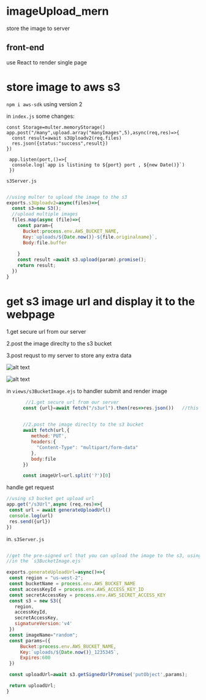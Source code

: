 # imageUpload_mern

store the image to server

## front-end 
  use React to render single page



# store image to aws s3

`npm i aws-sdk` using version 2


in `index.js` some changes:

```
const Storage=multer.memoryStorage()
app.post("/many",upload.array("manyImages",5),async(req,res)=>{
  const result=await s3Uploadv2(req.files)
  res.json({status:"success",result})
})

 app.listen(port,()=>{
  console.log(`app is listining to ${port} port , ${new Date()}`)
 })   
 ```

`s3Server.js` 

```javascript

//using multer to upload the image to the s3
exports.s3Uploadv2=async(files)=>{
  const s3=new S3();
  //upload multiple images
  files.map(async (file)=>{
    const param={
      Bucket:process.env.AWS_BUCKET_NAME,
      Key:`uploads/${Date.now()}-${file.originalname}`,
      Body:file.buffer
  
    }
    const result =await s3.upload(param).promise();
    return result;
  })
}

```


# get s3 image url and display it to the webpage


 1.get secure url from our server
 
 2.post the image direclty to the s3 bucket
 
 3.post requst to my server to store any extra data
 
 
![alt text](https://github.com/Wendy-B-Hub/imageUpload_mern__awsS3/blob/main/uploads/before.png)

![alt text](https://github.com/Wendy-B-Hub/imageUpload_mern__awsS3/blob/main/uploads/after.jpeg)
 
 in `views/s3BucketImage.ejs` to handler submit and render image
 
 ```javascript
        //1.get secure url from our server
       const {url}=await fetch("/s3url").then(res=>res.json())   //this url is generated by s3Server.js/generateUploadUrl function

       
       //2.post the image direclty to the s3 bucket
       await fetch(url,{
          method:'PUT',
          headers:{
            "Content-Type": "multipart/form-data"
          },
          body:file
       })

       const imageUrl=url.split('?')[0]
 
 ```
 
 
 handle get request
 
 ```javascript
 //using s3 bucket get upload url
app.get("/s3Url",async (req,res)=>{
  const url = await generateUploadUrl()
  console.log(url)
  res.send({url})
})
 
 ```
 
 in. `s3Server.js` 
 
 ```javascript
 
 //get the pre-signed url that you can upload the image to the s3, using `PUT` method
//in the `s3BucketImage.ejs`

exports.generateUploadUrl=async()=>{
  const region = "us-west-2";
  const bucketName = process.env.AWS_BUCKET_NAME
  const accessKeyId = process.env.AWS_ACCESS_KEY_ID
  const secretAccessKey = process.env.AWS_SECRET_ACCESS_KEY
  const s3 = new S3({
    region,
    accessKeyId,
    secretAccessKey,
    signatureVersion:'v4'
  })
  const imageName="random";
  const params=({
      Bucket:process.env.AWS_BUCKET_NAME,
      Key:`uploads/${Date.now()}_1235345`,
      Expires:600
  })

  const uploadUrl=await s3.getSignedUrlPromise('putObject',params);

  return uploadUrl;
}

 
 ```
 
 
 
 
 
 
 


